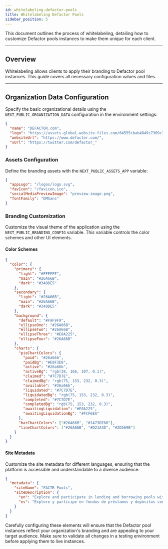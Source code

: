 ```yaml
---
id: whitelabeling-defactor-pools
title: Whitelabeling Defactor Pools
sidebar_position: 5
---
```


This document outlines the process of whitelabeling, detailing how to customize Defactor pools instances to make them unique for each client.

---

## Overview

Whitelabeling allows clients to apply their branding to Defactor pool instances. This guide covers all necessary configuration values and files.

---

## Organization Data Configuration

Specify the basic organizational details using the `NEXT_PUBLIC_ORGANIZATION_DATA` configuration in the environment settings:

```json
{
  "name": "DEFACTOR.com",
  "logo": "https://assets-global.website-files.com/64555cbab4849c7309c3ff36/6455615a7df9d0409fb8f99d_Defactor%20Favicon%20-%2032x32.png",
  "websiteUrl": "https://www.defactor.com/",
  "xUrl": "https://twitter.com/defactor_"
}
```

### Assets Configuration

Define the branding assets with the `NEXT_PUBLIC_ASSETS_APP` variable:

```json
{
  "appLogo": "/logos/logo.svg",
  "favIcon": "/favicon.ico",
  "socialMediaPreviewImage": "preview-image.png",
  "fontFamily": "DMSans"
}
```

### Branding Customization

Customize the visual theme of the application using the `NEXT_PUBLIC_BRANDING_CONFIG` variable. This variable controls the color schemes and other UI elements.

#### Color Schemes

```json
{
  "color": {
    "primary": {
      "light": "#FFFFFF",
      "main": "#26A66B",
      "dark": "#348DE5"
    },
    "secondary": {
      "light": "#26A66B",
      "main": "#26A66B",
      "dark": "#348DE5"
    },
    "background": {
      "default": "#F9F9F9",
      "ellipseOne": "#26A66B",
      "ellipseTwo": "#26A66B",
      "ellipseThree": "#E0A225",
      "ellipseFour": "#26A66B"
    },
    "charts": {
      "pieChartColors": {
        "paid": "#26a66b",
        "paidBg": "#E8F3E8",
        "active": "#26a66b",
        "activeBg": "rgb(38, 166, 107, 0.1)",
        "claimed": "#7C7D7E",
        "claimedBg": "rgb(75, 153, 232, 0.3)",
        "available": "#26a66b",
        "liquidated": "#7C7D7E",
        "liquidatedBg": "rgb(75, 153, 232, 0.3)",
        "completed": "#7C7D7E",
        "completedBg": "rgb(75, 153, 232, 0.3)",
        "awaitingLiquidation": "#E0A225",
        "awaitingLiquidationBg": "#FCF6EA"
      },
      "barChartColors": ["#26A66B", "#1A73DE80"],
      "lineChartColors": ["#26A66B", "#D21A4D", "#2D569B"]
    }
  }
}
```

#### Site Metadata

Customize the site metadata for different languages, ensuring that the platform is accessible and understandable to a diverse audience:

```json
{
  "metadata": {
    "siteName": "FACTR Pools",
    "siteDescription": {
      "en": "Explore and participate in lending and borrowing pools with ease",
      "es": "Explore y participe en fondos de préstamos y depósitos con facilidad."
    }
  }
}
```

Carefully configuring these elements will ensure that the Defactor pool instances reflect your organization's branding and are appealing to your target audience. Make sure to validate all changes in a testing environment before applying them to live instances.
